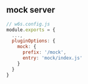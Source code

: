 ## mock server

```js
// w6s.config.js
module.exports = {
  ...,
  pluginOptions: {
    mock: {
      prefix: '/mock',
      entry: 'mock/index.js'
    }
  }
}
```